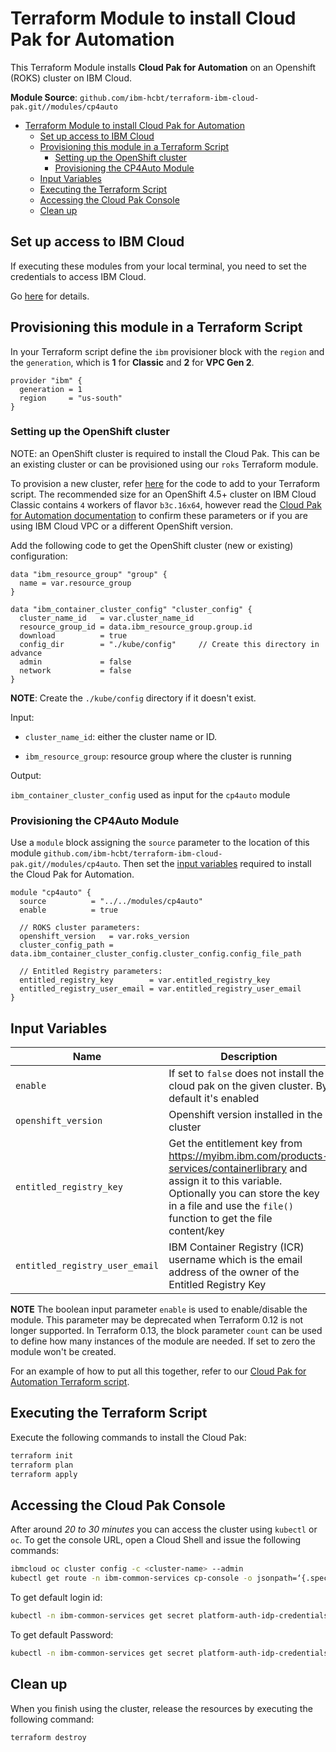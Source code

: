 # Terraform Module to install Cloud Pak for Automation

This Terraform Module installs **Cloud Pak for Automation** on an Openshift (ROKS) cluster on IBM Cloud.

**Module Source**: `github.com/ibm-hcbt/terraform-ibm-cloud-pak.git//modules/cp4auto`

- [Terraform Module to install Cloud Pak for Automation](#terraform-module-to-install-cloud-pak-for-automation)
  - [Set up access to IBM Cloud](#set-up-access-to-ibm-cloud)
  - [Provisioning this module in a Terraform Script](#provisioning-this-module-in-a-terraform-script)
    - [Setting up the OpenShift cluster](#setting-up-the-openshift-cluster)
    - [Provisioning the CP4Auto Module](#provisioning-the-cp4auto-module)
  - [Input Variables](#input-variables)
  - [Executing the Terraform Script](#executing-the-terraform-script)
  - [Accessing the Cloud Pak Console](#accessing-the-cloud-pak-console)
  - [Clean up](#clean-up)

## Set up access to IBM Cloud

If executing these modules from your local terminal, you need to set the credentials to access IBM Cloud.

Go [here](../CREDENTIALS.md) for details.

## Provisioning this module in a Terraform Script

In your Terraform script define the `ibm` provisioner block with the `region` and the `generation`, which is **1** for **Classic** and **2** for **VPC Gen 2**.

```hcl
provider "ibm" {
  generation = 1
  region     = "us-south"
}
```

### Setting up the OpenShift cluster

NOTE: an OpenShift cluster is required to install the Cloud Pak. This can be an existing cluster or can be provisioned using our `roks` Terraform module.

To provision a new cluster, refer [here](https://github.com/ibm-hcbt/terraform-ibm-cloud-pak/tree/main/modules/roks#building-a-new-roks-cluster) for the code to add to your Terraform script. The recommended size for an OpenShift 4.5+ cluster on IBM Cloud Classic contains `4` workers of flavor `b3c.16x64`, however read the [Cloud Pak for Automation documentation](https://www.ibm.com/docs/en/cloud-paks/cp-biz-automation) to confirm these parameters or if you are using IBM Cloud VPC or a different OpenShift version.

Add the following code to get the OpenShift cluster (new or existing) configuration:

```hcl
data "ibm_resource_group" "group" {
  name = var.resource_group
}

data "ibm_container_cluster_config" "cluster_config" {
  cluster_name_id   = var.cluster_name_id
  resource_group_id = data.ibm_resource_group.group.id
  download          = true
  config_dir        = "./kube/config"     // Create this directory in advance
  admin             = false
  network           = false
}
```

**NOTE**: Create the `./kube/config` directory if it doesn't exist.

Input:

- `cluster_name_id`: either the cluster name or ID.

- `ibm_resource_group`:  resource group where the cluster is running

Output:

`ibm_container_cluster_config` used as input for the `cp4auto` module

### Provisioning the CP4Auto Module

Use a `module` block assigning the `source` parameter to the location of this module `github.com/ibm-hcbt/terraform-ibm-cloud-pak.git//modules/cp4auto`. Then set the [input variables](#input-variables) required to install the Cloud Pak for Automation.

```hcl
module "cp4auto" {
  source          = "../../modules/cp4auto"
  enable          = true

  // ROKS cluster parameters:
  openshift_version   = var.roks_version
  cluster_config_path = data.ibm_container_cluster_config.cluster_config.config_file_path

  // Entitled Registry parameters:
  entitled_registry_key        = var.entitled_registry_key
  entitled_registry_user_email = var.entitled_registry_user_email
}
```

## Input Variables

| Name                               | Description                                                                                                                                                                                                                | Default                     | Required |
| ---------------------------------- | -------------------------------------------------------------------------------------------------------------------------------------------------------------------------------------------------------------------------- | --------------------------- | -------- |
| `enable`                           | If set to `false` does not install the cloud pak on the given cluster. By default it's enabled                                                                                                                        | `true`                      | No       |
| `openshift_version`                | Openshift version installed in the cluster                                                                                                                                                                                 | `4.6`                       | No       |
| `entitled_registry_key`            | Get the entitlement key from https://myibm.ibm.com/products-services/containerlibrary and assign it to this variable. Optionally you can store the key in a file and use the `file()` function to get the file content/key |                             | Yes      |
| `entitled_registry_user_email`     | IBM Container Registry (ICR) username which is the email address of the owner of the Entitled Registry Key                                                                                                                 |                             | Yes      |

**NOTE** The boolean input parameter `enable` is used to enable/disable the module. This parameter may be deprecated when Terraform 0.12 is not longer supported. In Terraform 0.13, the block parameter `count` can be used to define how many instances of the module are needed. If set to zero the module won't be created.

For an example of how to put all this together, refer to our [Cloud Pak for Automation Terraform script](https://github.com/ibm-hcbt/cloud-pak-sandboxes/tree/master/terraform/cp4auto).

## Executing the Terraform Script

Execute the following commands to install the Cloud Pak:

```bash
terraform init
terraform plan
terraform apply
```

## Accessing the Cloud Pak Console

After around _20 to 30 minutes_ you can access the cluster using `kubectl` or `oc`. To get the console URL, open a Cloud Shell and issue the following commands:

```bash
ibmcloud oc cluster config -c <cluster-name> --admin
kubectl get route -n ibm-common-services cp-console -o jsonpath=‘{.spec.host}’ && echo
```

To get default login id:

```bash
kubectl -n ibm-common-services get secret platform-auth-idp-credentials -o jsonpath='{.data.admin_username}\' | base64 -d && echo
```

To get default Password:

```bash
kubectl -n ibm-common-services get secret platform-auth-idp-credentials -o jsonpath='{.data.admin_password}' | base64 -d && echo
```

## Clean up

When you finish using the cluster, release the resources by executing the following command:

```bash
terraform destroy
```
